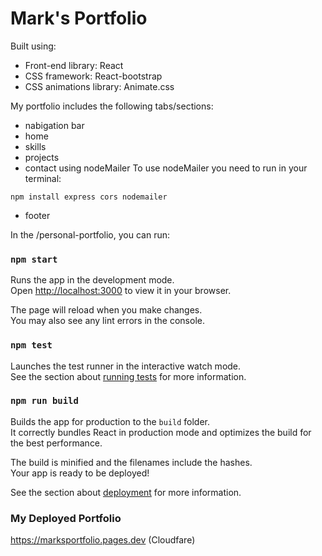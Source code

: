 # Mark's Portfolio

Built using:

- Front-end library: React
- CSS framework: React-bootstrap
- CSS animations library: Animate.css

My portfolio includes the following tabs/sections:
- nabigation bar
- home
- skills
- projects
- contact using nodeMailer
    To use nodeMailer you need to run in your terminal:
```pwsh
npm install express cors nodemailer
```
- footer

In the /personal-portfolio, you can run:

### `npm start`

Runs the app in the development mode.\
Open [http://localhost:3000](http://localhost:3000) to view it in your browser.

The page will reload when you make changes.\
You may also see any lint errors in the console.

### `npm test`

Launches the test runner in the interactive watch mode.\
See the section about [running tests](https://facebook.github.io/create-react-app/docs/running-tests) for more information.

### `npm run build`

Builds the app for production to the `build` folder.\
It correctly bundles React in production mode and optimizes the build for the best performance.

The build is minified and the filenames include the hashes.\
Your app is ready to be deployed!

See the section about [deployment](https://facebook.github.io/create-react-app/docs/deployment) for more information.

### My Deployed Portfolio

https://marksportfolio.pages.dev (Cloudfare)
